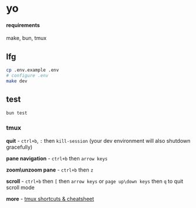 # yo


#### requirements
make, bun, tmux


## lfg
```sh
cp .env.example .env
# configure .env
make dev
```


## test
```sh
bun test
```


### tmux
**quit** - `ctrl+b`, `:` then `kill-session` (your dev environment will also shutdown gracefully)

**pane navigation** - `ctrl+b` then `arrow keys`

**zoom\unzoom pane** - `ctrl+b` then `z`

**scroll** - `ctrl+b` then `[` then `arrow keys` or `page up\down keys` then `q` to quit scroll mode

**more** - [tmux shortcuts & cheatsheet](https://gist.github.com/MohamedAlaa/2961058)

